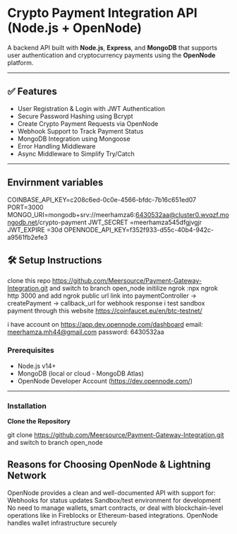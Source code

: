 # Crypto Payment Integration API (Node.js + OpenNode)

A backend API built with **Node.js**, **Express**, and **MongoDB** that supports user authentication and cryptocurrency payments using the **OpenNode** platform.

---

## ✅ Features

- User Registration & Login with JWT Authentication
- Secure Password Hashing using Bcrypt
- Create Crypto Payment Requests via OpenNode
- Webhook Support to Track Payment Status
- MongoDB Integration using Mongoose
- Error Handling Middleware
- Async Middleware to Simplify Try/Catch

---

## Envirnment variables
COINBASE_API_KEY=c208c6ed-0c0e-4566-bfdc-7b16c651ed07
PORT=3000
MONGO_URI=mongodb+srv://meerhamza6:6430532aa@cluster0.wvqzf.mongodb.net/crypto-payment
JWT_SECRET =meerhamza545dfgjvgjr
JWT_EXPIRE =30d
OPENNODE_API_KEY=f352f933-d55c-40b4-942c-a9561fb2efe3

## 🛠️ Setup Instructions
clone this repo https://github.com/Meersource/Payment-Gateway-Integration.git
and switch to branch open_node
initilize ngrok :npx ngrok http 3000
and add ngrok public url link into paymentController -> createPayment -> callback_url for webhook response
i test sandbox payment through this website https://coinfaucet.eu/en/btc-testnet/

i have account on https://app.dev.opennode.com/dashboard
email: meerhamza.mh44@gmail.com
password: 6430532aa

### Prerequisites

- Node.js v14+
- MongoDB (local or cloud - MongoDB Atlas)
- OpenNode Developer Account (https://dev.opennode.com/)

---

### Installation

**Clone the Repository**

git clone  https://github.com/Meersource/Payment-Gateway-Integration.git
and switch to branch open_node


## Reasons for Choosing OpenNode & Lightning Network

OpenNode provides a clean and well-documented API with support for:
  Webhooks for status updates
  Sandbox/test environment for development
  No need to manage wallets, smart contracts, or deal with blockchain-level operations like in Fireblocks or Ethereum-based integrations.
  OpenNode handles wallet infrastructure securely 